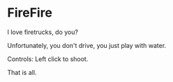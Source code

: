 # FireFire
I love firetrucks, do you?

Unfortunately, you don't drive, you just play with water.

Controls:
Left click to shoot.

That is all.
